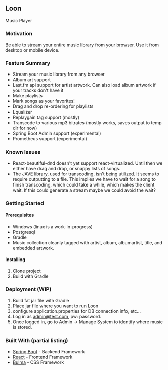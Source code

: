 ## Loon
Music Player

### Motivation
Be able to stream your entire music library from your browser. Use it from desktop or mobile device.
 

### Feature Summary
* Stream your music library from any browser
* Album art support
* Last.fm api support for artist artwork. Can also load album artwork if your tracks don't have it
* Make playlists
* Mark songs as your favorites!
* Drag and drop re-ordering for playlists
* Equalizer
* Replaygain tag support (mostly)
* Transcode to various mp3 bitrates (mostly works, saves output to temp dir for now)
* Spring Boot Admin support (experimental)
* Prometheus support (experimental)

### Known Issues
* React-beautiful-dnd doesn't yet support react-virtualized. Until then we either have drag and drop, or snappy 
  lists of songs.
* The JAVE library, used for transcoding, isn't being utilized. It seems to require outputting to a file. This
  implies we have to wait for a song to finish transcoding, which could take a while, which makes the client wait.
  If this could generate a stream maybe we could avoid the wait?

### Getting Started

#### Prerequisites
* Windows (linux is a work-in-progress)
* Postgresql
* Gradle
* Music collection cleanly tagged with artist, album, albumartist, title, and embedded artwork.

#### Installing
1. Clone project
2. Build with Gradle

### Deployment (WIP)
1. Build fat jar file with Gradle
2. Place jar file where you want to run Loon
3. configure application.properties for DB connection info, etc...
4. Log in as admin@test.com, pw: password.
5. Once logged in, go to Admin -> Manage System to identify where music is stored.

### Built With (partial listing)
* [Spring Boot](https://spring.io/projects/spring-boot) - Backend Framework
* [React](https://reactjs.org/) - Frontend Framework
* [Bulma](https://bulma.io/) - CSS Framework

